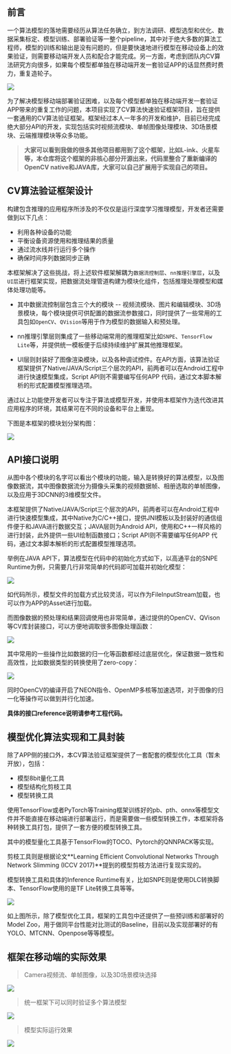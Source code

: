 ## 前言

一个算法模型的落地需要经历从算法任务确立，到方法调研、模型选型和优化、数据采集标定、模型训练、部署验证等一整个pipeline，其中对于绝大多数的算法工程师，模型的训练和输出是没有问题的，但是要快速地进行模型在移动设备上的效果验证，则需要移动端开发人员和配合才能完成。另一方面，考虑到团队内CV算法研究方向很多，如果每个模型都单独在移动端开发一套验证APP的话显然费时费力，重复造轮子。

![](img/1.jpg)

为了解决模型移动端部署验证困难，以及每个模型都单独在移动端开发一套验证APP带来的重复工作的问题，本项目实现了CV算法快速验证框架项目，旨在提供一套通用的CV算法验证框架。框架经过本人一年多的开发和维护，目前已经完成绝大部分API的开发，实现包括实时视频流模块、单帧图像处理模块、3D场景模块、云端推理模块等众多功能。

> **大家可以看到我做的很多其他项目都用到了这个框架，比如L-ink、火星车等，本仓库将这个框架的非核心部分开源出来，代码里整合了重新编译的OpenCV native和JAVA库，大家可以自己扩展用于实现自己的项目。**

## CV算法验证框架设计

构建包含推理的应用程序所涉及的不仅仅是运行深度学习推理模型，开发者还需要做到以下几点：

- 利用各种设备的功能
- 平衡设备资源使用和推理结果的质量
- 通过流水线并行运行多个操作
- 确保时间序列数据同步正确

本框架解决了这些挑战，将上述软件框架解耦为`数据流控制层`、`nn推理引擎层`，以及`UI层`进行框架实现，把数据流处理管道构建为模块化组件，包括推理处理模型和媒体处理功能等。

* 其中数据流控制层包含三个大的模块 -- 视频流模块、图片和编辑模块、3D场景模块，每个模块提供可供配置的数据流参数接口，同时提供了一些常用的工具包如`OpenCV`、`QVision`等用于作为模型的数据输入和预处理。

* nn推理引擎层则集成了一些移动端常用的推理框架比如`SNPE`、`TensorFlow Lite`等，并提供统一模板便于后续持续维护扩展其他推理框架。
* UI层则封装好了图像渲染模块，以及各种调试控件。在API方面，该算法验证框架提供了Native/JAVA/Script三个层次的API，前两者可以在Android工程中进行快速模型集成，Script API则不需要编写任何APP 代码，通过文本脚本解析的形式配置模型推理选项。

通过以上功能使开发者可以专注于算法或模型开发，并使用本框架作为迭代改进其应用程序的环境，其结果可在不同的设备和平台上重现。

下图是本框架的模块划分架构图：

![](img/2.jpg)

## API接口说明

从图中各个模块的名字可以看出个模块的功能，输入是转换好的算法模型，以及图像数据流，其中图像数据流分为摄像头采集的视频数据帧、相册选取的单帧图像，以及应用于3DCNN的3维模型文件。

本框架提供了Native/JAVA/Script三个层次的API，前两者可以在Android工程中进行快速模型集成，其中Native为C/C++接口，提供JNI模板以及封装好的通信组件便于和JAVA进行数据交互；JAVA层则为Android API，使用和C++一样风格的进行封装，此外提供一些UI绘制函数接口；Script API则不需要编写任何APP 代码，通过文本脚本解析的形式配置模型推理选项。

举例在JAVA API下，算法模型在代码中的初始化方式如下，以高通平台的SNPE Runtime为例，只需要几行非常简单的代码即可加载并初始化模型：

![](img/3.jpg)

如代码所示，模型文件的加载方式比较灵活，可以作为FileInputStream加载，也可以作为APP的Asset进行加载。

而图像数据的预处理和结果回调使用也非常简单，通过提供的OpenCV、QVison等CV库封装接口，可以方便地调取很多图像处理函数：

![](img/4.jpg)

其中常用的一些操作比如数据的归一化等函数都经过底层优化，保证数据一致性和高效性，比如数据类型的转换使用了zero-copy：

![](img/5.jpg)

同时OpenCV的编译开启了NEON指令、OpenMP多核等加速选项，对于图像的归一化等操作可以做到并行化加速。

**具体的接口reference说明请参考工程代码。**

## 模型优化算法实现和工具封装

除了APP侧的接口外，本CV算法验证框架提供了一套配套的模型优化工具（暂未开放），包括：

* 模型8bit量化工具
* 模型结构化剪枝工具
* 模型转换工具

使用TensorFlow或者PyTorch等Training框架训练好的pb、pth、onnx等模型文件并不能直接在移动端进行部署运行，而是需要做一些模型转换工作，本框架将各种转换工具打包，提供了一套方便的模型转换工具。

其中的模型量化工具基于TensorFlow的TOCO、Pytorch的QNNPACK等实现。

剪枝工具则是根据论文**Learning Efficient Convolutional Networks Through Network Slimming (ICCV 2017)**提到的模型剪枝方法进行复现实现的。

模型转换工具和具体的Inference Runtime有关，比如SNPE则是使用DLC转换脚本、TensorFlow使用的是TF Lite转换工具等等。

![](img/6.jpg)

如上图所示，除了模型优化工具，框架的工具包中还提供了一些预训练和部署好的Model Zoo，用于做同平台性能对比测试的Baseline，目前以及实现部署好的有YOLO、MTCNN、Openpose等等模型。

## 框架在移动端的实际效果

> Camera视频流、单帧图像，以及3D场景模块选择

![](img/7.jpg)

> 统一框架下可以同时验证多个算法模型

![](img/8.jpg)

> 模型实际运行效果

![](img/9.jpg)



